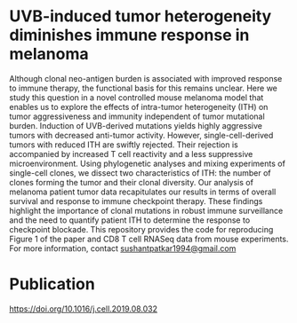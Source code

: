 # UVB-induced tumor heterogeneity diminishes immune response in melanoma  
Although clonal neo-antigen burden is associated with improved response to immune therapy, the functional basis for this remains unclear. Here we study this question in a novel controlled mouse melanoma model that enables us to explore the effects of intra-tumor heterogeneity (ITH) on tumor aggressiveness and immunity independent of tumor mutational burden. Induction of UVB-derived mutations yields highly aggressive tumors with decreased anti-tumor activity. However, single-cell-derived tumors with reduced ITH are swiftly rejected. Their rejection is accompanied by increased T cell reactivity and a less suppressive microenvironment. Using phylogenetic analyses and mixing experiments of single-cell clones, we dissect two characteristics of ITH: the number of clones forming the tumor and their clonal diversity. Our analysis of melanoma patient tumor data recapitulates our results in terms of overall survival and response to immune checkpoint therapy. These findings highlight the importance of clonal mutations in robust immune surveillance and the need to quantify patient ITH to determine the response to checkpoint blockade. This repository provides the code for reproducing Figure 1 of the paper and CD8 T cell RNASeq data from mouse experiments. For more information, contact sushantpatkar1994@gmail.com



# Publication
https://doi.org/10.1016/j.cell.2019.08.032



